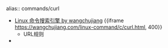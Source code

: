 alias:: commands/curl
- [Linux 命令搜索引擎 by wangchujiang](https://wangchujiang.com/linux-command/c/cat.html)
  {{iframe https://wangchujiang.com/linux-command/c/curl.html, 400}}
  - URL规则
-